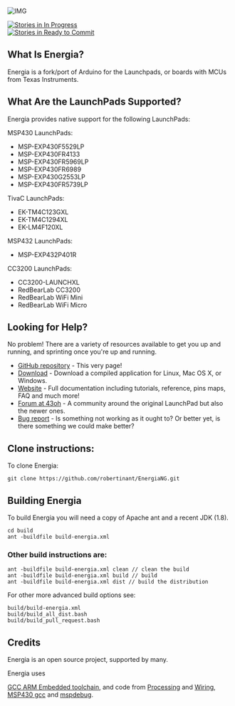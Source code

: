 ![IMG](http://energia.nu/img/Energia.png)

[![Stories in In Progress](https://badge.waffle.io/energia/energia.png?label=In%20Progress&title=In%20Progress)](https://waffle.io/energia/energia)<br>
[![Stories in Ready to Commit](https://badge.waffle.io/energia/energia.png?label=Ready%20to%20Commit&title=Ready%20to%20Commit)](https://waffle.io/energia/energia)


## What Is Energia?

Energia is a fork/port of Arduino for the Launchpads, or boards with MCUs from Texas Instruments.

## What Are the LaunchPads Supported?

Energia provides native support for the following LaunchPads:

MSP430 LaunchPads:

* MSP-EXP430F5529LP
* MSP-EXP430FR4133
* MSP-EXP430FR5969LP
* MSP-EXP430FR6989
* MSP-EXP430G2553LP
* MSP-EXP430FR5739LP

TivaC LaunchPads:

* EK-TM4C123GXL
* EK-TM4C1294XL
* EK-LM4F120XL

MSP432 LaunchPads:

* MSP-EXP432P401R

CC3200 LaunchPads:

* CC3200-LAUNCHXL
* RedBearLab CC3200
* RedBearLab WiFi Mini
* RedBearLab WiFi Micro

## Looking for Help?

No problem! There are a variety of resources available to get you up and running, and sprinting once you're up and running.

* [GitHub repository](https://github.com/robertinant/EnergiaNG/issues) - This very page!
* [Download](http://energia.nu/download/) - Download a compiled application for Linux, Mac OS X, or Windows.
* [Website](http://energia.nu) - Full documentation including tutorials, reference, pins maps, FAQ and much more!
* [Forum at 43oh](http://forum.43oh.com/forum/28-energia/) - A community around the original LaunchPad  but also the newer ones.
* [Bug report](https://github.com/robertinant/EnergiaNG/issues) - Is something not working as it ought to? Or better yet, is there something we could make better?

## Clone instructions:

To clone Energia:
```
git clone https://github.com/robertinant/EnergiaNG.git
```
## Building Energia
To build Energia you will need a copy of Apache ant and a recent JDK (1.8).
```
cd build
ant -buildfile build-energia.xml
```
### Other build instructions are:
```
ant -buildfile build-energia.xml clean // clean the build
ant -buildfile build-energia.xml build // build
ant -buildfile build-energia.xml dist // build the distribution
```
For other more advanced build options see:
```
build/build-energia.xml
build/build_all_dist.bash
build/build_pull_request.bash
```
Credits
--------
Energia is an open source project, supported by many.

Energia uses

[GCC ARM Embedded toolchain](https://launchpad.net/gcc-arm-embedded),
and code from [Processing](http://www.processing.org)
and [Wiring](http://wiring.org.co), [MSP430 gcc](https://sourceforge.net/projects/mspgcc/) and [mspdebug](http://dlbeer.co.nz/mspdebug/).
